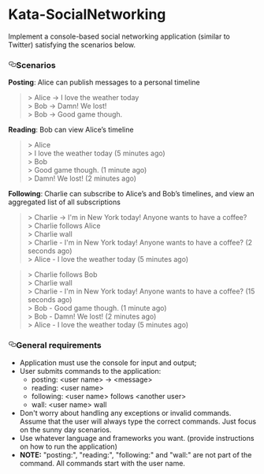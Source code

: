 # Kata-SocialNetworking

<p>Implement a console-based social networking application (similar to Twitter) satisfying the scenarios below.</p>
<h3><a id="user-content-scenarios" class="anchor" aria-hidden="true" href="#scenarios"><svg class="octicon octicon-link" viewBox="0 0 16 16" version="1.1" width="16" height="16" aria-hidden="true"><path fill-rule="evenodd" d="M4 9h1v1H4c-1.5 0-3-1.69-3-3.5S2.55 3 4 3h4c1.45 0 3 1.69 3 3.5 0 1.41-.91 2.72-2 3.25V8.59c.58-.45 1-1.27 1-2.09C10 5.22 8.98 4 8 4H4c-.98 0-2 1.22-2 2.5S3 9 4 9zm9-3h-1v1h1c1 0 2 1.22 2 2.5S13.98 12 13 12H9c-.98 0-2-1.22-2-2.5 0-.83.42-1.64 1-2.09V6.25c-1.09.53-2 1.84-2 3.25C6 11.31 7.55 13 9 13h4c1.45 0 3-1.69 3-3.5S14.5 6 13 6z"></path></svg></a>Scenarios</h3>
<p><strong>Posting</strong>: Alice can publish messages to a personal timeline</p>
<blockquote>
<p>&gt; Alice -&gt; I love the weather today<br>
&gt; Bob -&gt; Damn! We lost!<br>
&gt; Bob -&gt; Good game though.</p>
</blockquote>
<p><strong>Reading</strong>: Bob can view Alice’s timeline</p>
<blockquote>
<p>&gt; Alice<br>
&gt; I love the weather today (5 minutes ago)<br>
&gt; Bob<br>
&gt; Good game though. (1 minute ago)<br>
&gt; Damn! We lost! (2 minutes ago)</p>
</blockquote>
<p><strong>Following</strong>: Charlie can subscribe to Alice’s and Bob’s timelines, and view an aggregated list of all subscriptions</p>
<blockquote>
<p>&gt; Charlie -&gt; I'm in New York today! Anyone wants to have a coffee?<br>
&gt; Charlie follows Alice<br>
&gt; Charlie wall<br>
&gt; Charlie - I'm in New York today! Anyone wants to have a coffee? (2 seconds ago)<br>
&gt; Alice - I love the weather today (5 minutes ago)</p>
</blockquote>
<blockquote>
<p>&gt; Charlie follows Bob<br>
&gt; Charlie wall<br>
&gt; Charlie - I'm in New York today! Anyone wants to have a coffee? (15 seconds ago)<br>
&gt; Bob - Good game though. (1 minute ago)<br>
&gt; Bob - Damn! We lost! (2 minutes ago)<br>
&gt; Alice - I love the weather today (5 minutes ago)</p>
</blockquote>
<h3><a id="user-content-general-requirements" class="anchor" aria-hidden="true" href="#general-requirements"><svg class="octicon octicon-link" viewBox="0 0 16 16" version="1.1" width="16" height="16" aria-hidden="true"><path fill-rule="evenodd" d="M4 9h1v1H4c-1.5 0-3-1.69-3-3.5S2.55 3 4 3h4c1.45 0 3 1.69 3 3.5 0 1.41-.91 2.72-2 3.25V8.59c.58-.45 1-1.27 1-2.09C10 5.22 8.98 4 8 4H4c-.98 0-2 1.22-2 2.5S3 9 4 9zm9-3h-1v1h1c1 0 2 1.22 2 2.5S13.98 12 13 12H9c-.98 0-2-1.22-2-2.5 0-.83.42-1.64 1-2.09V6.25c-1.09.53-2 1.84-2 3.25C6 11.31 7.55 13 9 13h4c1.45 0 3-1.69 3-3.5S14.5 6 13 6z"></path></svg></a>General requirements</h3>
<ul>
<li>Application must use the console for input and output;</li>
<li>User submits commands to the application:
<ul>
<li>posting: &lt;user name&gt; -&gt; &lt;message&gt;</li>
<li>reading: &lt;user name&gt;</li>
<li>following: &lt;user name&gt; follows &lt;another user&gt;</li>
<li>wall: &lt;user name&gt; wall</li>
</ul>
</li>
<li>Don't worry about handling any exceptions or invalid commands. Assume that the user will always type the correct commands. Just focus on the sunny day scenarios.</li>
<li>Use whatever language and frameworks you want. (provide instructions on how to run the application)</li>
<li><strong>NOTE:</strong> "posting:", "reading:", "following:" and "wall:" are not part of the command. All commands start with the user name.</li>
</ul>
</article>
